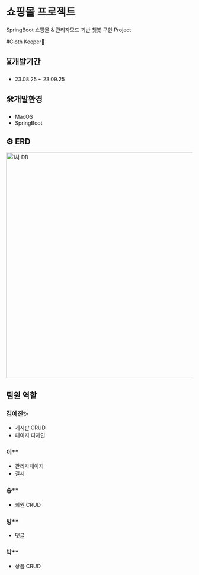 # 쇼핑몰 프로젝트
SpringBoot 쇼핑몰 & 관리자모드 기반 챗봇 구현 Project

#Cloth Keeper👔

## ⌛️개발기간
* 23.08.25 ~ 23.09.25

## 🛠️개발환경
* MacOS
* SpringBoot

## ⚙️ ERD
<img width="608" alt="1차 DB" src="https://github.com/anna1843/ClothKeeper/assets/133622218/ba7213ca-d8fa-4757-8203-1c51a8918652">

## 팀원 역할
### 김예진✨
- 게시판 CRUD
- 페이지 디자인
### 이**
- 관리자페이지
- 결제
### 송**
- 회원 CRUD
### 방**
- 댓글
### 박**
- 상품 CRUD 
